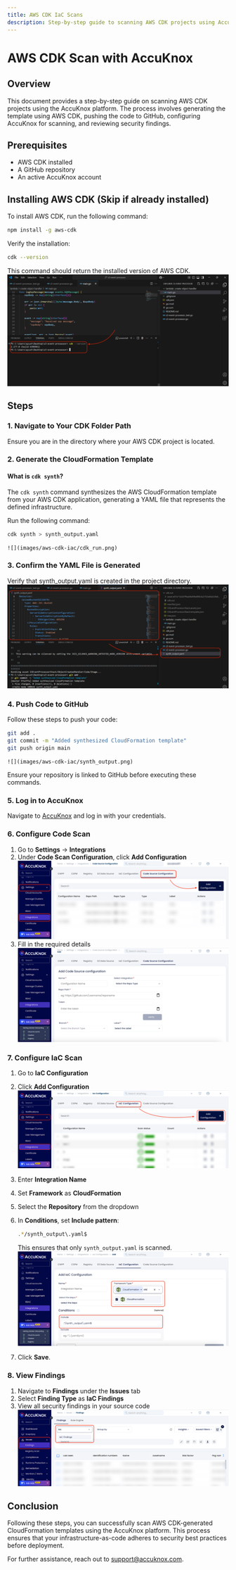 ```yaml
---
title: AWS CDK IaC Scans
description: Step-by-step guide to scanning AWS CDK projects using AccuKnox SaaS.
---
```

# AWS CDK Scan with AccuKnox

## Overview
This document provides a step-by-step guide on scanning AWS CDK projects using the AccuKnox platform. The process involves generating the template using AWS CDK, pushing the code to GitHub, configuring AccuKnox for scanning, and reviewing security findings.

## Prerequisites
- AWS CDK installed  
- A GitHub repository  
- An active AccuKnox account  

## Installing AWS CDK (Skip if already installed)
To install AWS CDK, run the following command:

```sh
npm install -g aws-cdk
```
Verify the installation:

```sh
cdk --version
```
This command should return the installed version of AWS CDK.
    ![](images/aws-cdk-iac/cdk_version.png)

## Steps

### 1. Navigate to Your CDK Folder Path
Ensure you are in the directory where your AWS CDK project is located.

### 2. Generate the CloudFormation Template

#### What is `cdk synth`?
The `cdk synth` command synthesizes the AWS CloudFormation template from your AWS CDK application, generating a YAML file that represents the defined infrastructure.

Run the following command:

```sh
cdk synth > synth_output.yaml
```
    ![](images/aws-cdk-iac/cdk_run.png)
### 3. Confirm the YAML File is Generated
Verify that synth_output.yaml is created in the project directory.
    ![](images/aws-cdk-iac/synth_yaml.png)
### 4. Push Code to GitHub
Follow these steps to push your code:

```sh
git add .
git commit -m "Added synthesized CloudFormation template"
git push origin main
```
    ![](images/aws-cdk-iac/synth_output.png)
Ensure your repository is linked to GitHub before executing these commands.

### 5. Log in to AccuKnox
Navigate to [AccuKnox](https://app.accuknox.com/) and log in with your credentials.

### 6. Configure Code Scan
1. Go to **Settings** → **Integrations**  
2. Under **Code Scan Configuration**, click **Add Configuration**  
    ![](images/aws-cdk-iac/csc_config.png)
3. Fill in the required details  
    ![](images/aws-cdk-iac/add_csc_details.png)

### 7. Configure IaC Scan
1. Go to **IaC Configuration**  
2. Click **Add Configuration**  
    ![](images/aws-cdk-iac/iac_config.png)
3. Enter **Integration Name**  
4. Set **Framework** as **CloudFormation**  
5. Select the **Repository** from the dropdown  
6. In **Conditions**, set **Include pattern**:

    ```sh
    .*/synth_output\.yaml$
    ```
    This ensures that only `synth_output.yaml` is scanned.
    ![](images/aws-cdk-iac/add_iac_detail.png)
7. Click **Save**.

### 8. View Findings
1. Navigate to **Findings** under the **Issues** tab  
2. Select **Finding Type** as **IaC Findings**  
3. View all security findings in your source code  
    ![](images/aws-cdk-iac/iac_finding.png)
## Conclusion
Following these steps, you can successfully scan AWS CDK-generated CloudFormation templates using the AccuKnox platform. This process ensures that your infrastructure-as-code adheres to security best practices before deployment.

For further assistance, reach out to [support@accuknox.com](mailto:support@accuknox.com).
